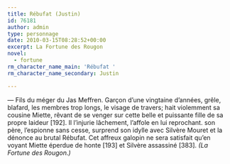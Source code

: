 ```yaml
---
title: Rébufat (Justin)
id: 76181
author: admin
type: personnage
date: 2010-03-15T08:28:52+00:00
excerpt: La Fortune des Rougon
novel:
  - fortune
rm_character_name_main: 'Rébufat '
rm_character_name_secondary: Justin

---
```

— Fils du méger du Jas Meffren. Garçon d&rsquo;une vingtaine d&rsquo;années, grêle, blafard, les membres trop longs, le visage de travers; hait violemment sa cousine Miette, rêvant de se venger sur cette belle et puissante fille de sa propre laideur [192]. Il l&rsquo;injurie lâchement, l&rsquo;affole en lui reprochant. son père, l&rsquo;espionne sans cesse, surprend son idylle avec Silvère Mouret et la dénonce au brutal Rébufat. Cet affreux galopin ne sera satisfait qu&rsquo;en voyant Miette éperdue de honte [193] et Silvère assassiné [383]. _(La Fortune des Rougon.)_